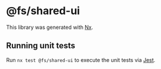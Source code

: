 # @fs/shared-ui

This library was generated with [Nx](https://nx.dev).

## Running unit tests

Run `nx test @fs/shared-ui` to execute the unit tests via [Jest](https://jestjs.io).
